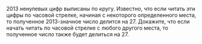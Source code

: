 2013  ненулевых  цифр  выписаны  по  кругу. Известно, что  если  читать  эти  цифры  по  часовой  стрелке,  начиная  с некоторого определенного места, то полученное 2013-значное число делится на 27. Докажите, что если начать читать по часовой стрелке с любого другого места, то полученное число также будет делиться на 27.